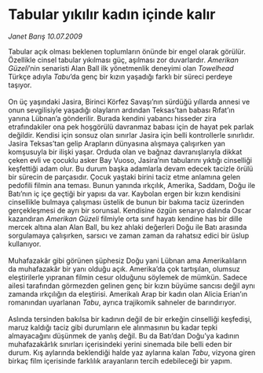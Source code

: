 # Tabular yıkılır kadın içinde kalır

*Janet Barış 10.07.2009*

<div class="taraf_structure_2col_1zq">
<div class="margen_n">



 <p>Tabular açık olması beklenen toplumların önünde bir engel olarak görülür. Özellikle cinsel tabular yıkılması güç, aşılması zor duvarlardır. <i>Amerikan Güzeli</i>’nin senaristi Alan Ball ilk yönetmenlik deneyimi olan <i>Towelhead</i> Türkçe adıyla <i>Tabu</i>’da genç bir kızın yaşadığı farklı bir süreci perdeye taşıyor. <br/><br/>On üç yaşındaki Jasira, Birinci Körfez Savaşı’nın sürdüğü yıllarda annesi ve onun sevgilisiyle yaşadığı olayların ardından Teksas’tan babası Rıfat’ın yanına Lübnan’a gönderilir. Burada kendini yabancı hisseder zira etrafındakiler ona pek hoşgörülü davranmaz babası için de hayat pek parlak değildir. Kendisi için sonsuz olan sınırlar Jasira için belli kontrollerle sınırlıdır. Jasira Teksas’tan gelip Arapların dünyasına alışmaya çalışırken yan komşusuyla bir ilişki yaşar. Orduda olan ve bağnaz davranışlarıyla dikkat çeken evli ve çocuklu asker Bay Vuoso, Jasira’nın tabularını yıktığı cinselliği keşfettiği adam olur. Bu durum başka adamlarla devam edecek tacizle örülü bir sürecin de parçasıdır. Çocuk yaştaki birini taciz etme anlamına gelen pedofili filmin ana teması. Bunun yanında ırkçılık, Amerika, Saddam, Doğu ile Batı’nın iç içe geçtiği bir yapısı da var. Kaybolan ergen bir kızın kendisini cinsellikle bulmaya çalışması üstelik de bunun bir bakıma taciz üzerinden gerçekleşmesi de ayrı bir sorunsal. Kendisine özgün senaryo dalında Oscar kazandıran <i>Amerikan Güzeli</i> filmiyle orta sınıf hayatı kendine has bir dille mercek altına alan Alan Ball, bu kez ahlaki değerleri Doğu ile Batı arasında sorgulamaya çalışırken, sarsıcı ve zaman zaman da rahatsız edici bir üslup kullanıyor. <br/><br/>Muhafazakâr gibi görünen şüphesiz Doğu yani Lübnan ama Amerikalıların da muhafazakâr bir yanı olduğu açık. Amerika’da çok tartışılan, olumsuz eleştirilerle yıpranan filmin cesur olduğunu söylemek de mümkün. Sadece ailesi tarafından görmezden gelinen genç bir kızın büyüme sancısı değil aynı zamanda ırkçılığın da eleştirisi. Amerikalı Arap bir kadın olan Alicia Erian’ın romanından uyarlanan <i>Tabu</i>, ayrıca trajikomik sahneler de barındırıyor. <br/><br/>Aslında tersinden bakılsa bir kadının değil de bir erkeğin cinselliği keşfedişi, maruz kaldığı taciz gibi durumların ele alınmasının bu kadar tepki almayacağını düşünmek de yanlış değil. Bu da Batı’dan Doğu’ya kadının muhafazakârlık sınırları içerisindeki yerini sinemada bile belli eden bir durum. Kış aylarında beklendiği halde yaz aylarına kalan <i>Tabu</i>, vizyona giren birkaç film içerisinde farklılık arayanların tercih edebileceği bir yapım.</p>
<br/>
<br/>
<br/>



<br/>


<div id="taraf_not">
</div>

</div>


</div>

